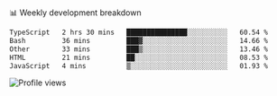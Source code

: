 
📊 Weekly development breakdown
<!--START_SECTION:waka-->

```txt
TypeScript   2 hrs 30 mins   ███████████████░░░░░░░░░░   60.54 %
Bash         36 mins         ███▓░░░░░░░░░░░░░░░░░░░░░   14.66 %
Other        33 mins         ███▒░░░░░░░░░░░░░░░░░░░░░   13.46 %
HTML         21 mins         ██░░░░░░░░░░░░░░░░░░░░░░░   08.53 %
JavaScript   4 mins          ▒░░░░░░░░░░░░░░░░░░░░░░░░   01.93 %
```

<!--END_SECTION:waka-->

<img src="https://gpvc.arturio.dev/iqbalfasri" alt="Profile views"/>
